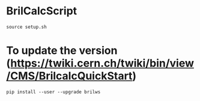 # BrilCalcScript
`source setup.sh`
# To update the version (https://twiki.cern.ch/twiki/bin/view/CMS/BrilcalcQuickStart)
`pip install --user --upgrade brilws`
